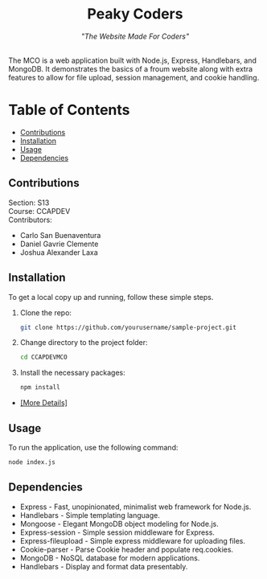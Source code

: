 <h1 align="center">Peaky Coders</h1>
<div align="center">
<i>"The Website Made For Coders"</i>    
</div>
<br>
<p>
The MCO is a web application built with Node.js, Express, Handlebars, and MongoDB. It demonstrates the basics of a froum website along with extra features to allow for file upload, session management, and cookie handling.
</p>


# Table of Contents

- [Contributions](#contributions)
- [Installation](#installation)
- [Usage](#usage)
- [Dependencies](#dependencies)
## Contributions
Section: S13 </br>
Course: CCAPDEV </br>
Contributors:
- Carlo San Buenaventura
- Daniel Gavrie Clemente
- Joshua Alexander Laxa
## Installation

To get a local copy up and running, follow these simple steps.

1. Clone the repo:
    ```bash
    git clone https://github.com/yourusername/sample-project.git
    ```
2. Change directory to the project folder:
    ```bash
    cd CCAPDEVMCO
    ```
3. Install the necessary packages:
    ```bash
    npm install
    ```
- [[More Details]](https://github.com/11daniel/CCAPDEVMCO/blob/8e1125bee7dda03d3d923b15d50e461691964bef/READ.txt)
## Usage

To run the application, use the following command:

```bash
node index.js
```
## Dependencies
- Express - Fast, unopinionated, minimalist web framework for Node.js. </br>
- Handlebars - Simple templating language. </br>
- Mongoose - Elegant MongoDB object modeling for Node.js. </br>
- Express-session - Simple session middleware for Express. </br>
- Express-fileupload - Simple express middleware for uploading files. </br>
- Cookie-parser - Parse Cookie header and populate req.cookies. </br>
- MongoDB - NoSQL database for modern applications. </br>
- Handlebars - Display and format data presentably.  </br>

